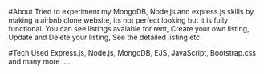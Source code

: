 #About
Tried to experiment my MongoDB, Node.js and express.js skills by making a airbnb clone website, its not perfect looking but it is fully functional. You can see listings avaiable for rent, Create your own listing, Update and Delete your listing, See the detailed listing etc.

#Tech Used
Express.js, Node.js, MongoDB, EJS, JavaScript, Bootstrap.css and many more ....
